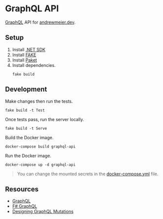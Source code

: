 # GraphQL API
[GraphQL](https://graphql.org/) API for [andrewmeier.dev](https://andrewmeier.dev).

## Setup
1. Install [.NET SDK](https://andrewmeier.dev/win-dev#dotnet)
2. Install [FAKE](https://andrewmeier.dev/win-dev#fake)
3. Install [Paket](https://andrewmeier.dev/win-dev#paket)
4. Install dependencies.
    ```
    fake build
    ```

## Development
Make changes then run the tests.
```
fake build -t Test
```

Once tests pass, run the server locally.
```
fake build -t Serve
```

Build the Docker image.
```
docker-compose build graphql-api
```

Run the Docker image.
```
docker-compose up -d graphql-api
```
> You can change the mounted secrets in the [docker-compose.yml](../docker-compose.yml) file.

## Resources
- [GraphQL](https://graphql.org/)
- [F# GraphQL](https://github.com/fsprojects/FSharp.Data.GraphQL)
- [Designing GraphQL Mutations](https://blog.apollographql.com/designing-graphql-mutations-e09de826ed97)
